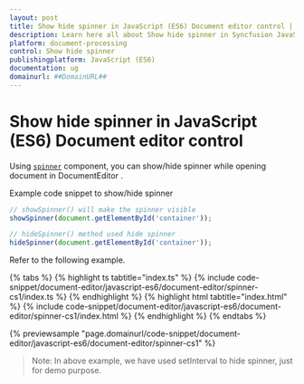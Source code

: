 ```yaml
---
layout: post
title: Show hide spinner in JavaScript (ES6) Document editor control | Syncfusion
description: Learn here all about Show hide spinner in Syncfusion JavaScript (ES6) Document editor control of Syncfusion Essential JS 2 and more.
platform: document-processing
control: Show hide spinner 
publishingplatform: JavaScript (ES6)
documentation: ug
domainurl: ##DomainURL##
---
```


# Show hide spinner in JavaScript (ES6) Document editor control

Using [`spinner`](https://ej2.syncfusion.com/documentation/spinner/getting-started#create-the-spinner-globally) component, you can show/hide spinner while opening document in DocumentEditor .

Example code snippet to show/hide spinner

```ts
// showSpinner() will make the spinner visible
showSpinner(document.getElementById('container'));

// hideSpinner() method used hide spinner
hideSpinner(document.getElementById('container'));
```

Refer to the following example.

 

 {% tabs %}
{% highlight ts tabtitle="index.ts" %}
{% include code-snippet/document-editor/javascript-es6/document-editor/spinner-cs1/index.ts %}
{% endhighlight %}
{% highlight html tabtitle="index.html" %}
{% include code-snippet/document-editor/javascript-es6/document-editor/spinner-cs1/index.html %}
{% endhighlight %}
{% endtabs %}
        
{% previewsample "page.domainurl/code-snippet/document-editor/javascript-es6/document-editor/spinner-cs1" %}



>Note: In above example, we have used setInterval to hide spinner, just for demo purpose.
